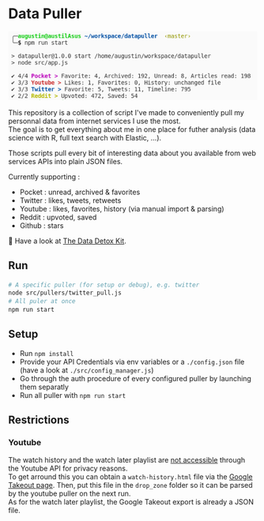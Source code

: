 # Data Puller

![Pull all CLI](./screenshot_pull.png)


This repository is a collection of script I've made to conveniently pull my personnal data from internet services I use the most.  
The goal is to get everything about me in one place for futher analysis (data science with R, full text search with Elastic, ...).

Those scripts pull every bit of interesting data about you available from web services APIs into plain JSON files.

Currently supporting :

- Pocket : unread, archived & favorites
- Twitter : likes, tweets, retweets
- Youtube : likes, favorites, history (via manual import & parsing)
- Reddit : upvoted, saved
- Github : stars

:hospital: Have a look at [The Data Detox Kit](https://datadetox.myshadow.org/en/detox).

## Run

```bash
# A specific puller (for setup or debug), e.g. twitter
node src/pullers/twitter_pull.js
# All puler at once
npm run start
```

## Setup

* Run `npm install`
* Provide your API Credentials via env variables or a `./config.json` file (have a look at `./src/config_manager.js`)
* Go through the auth procedure of every configured puller by launching them separatly
* Run all puller with `npm run start`

## Restrictions

### Youtube

The watch history and the watch later playlist are [not accessible](https://developers.google.com/youtube/v3/revision_history#september-15-2016) through the Youtube API for privacy reasons.  
To get arround this you can obtain a `watch-history.html` file via the [Google Takeout page](https://takeout.google.com/settings/takeout).
Then, put this file in the `drop_zone` folder so it can be parsed by the youtube puller on the next run.  
As for the watch later playlist, the Google Takeout export is already a JSON file.
